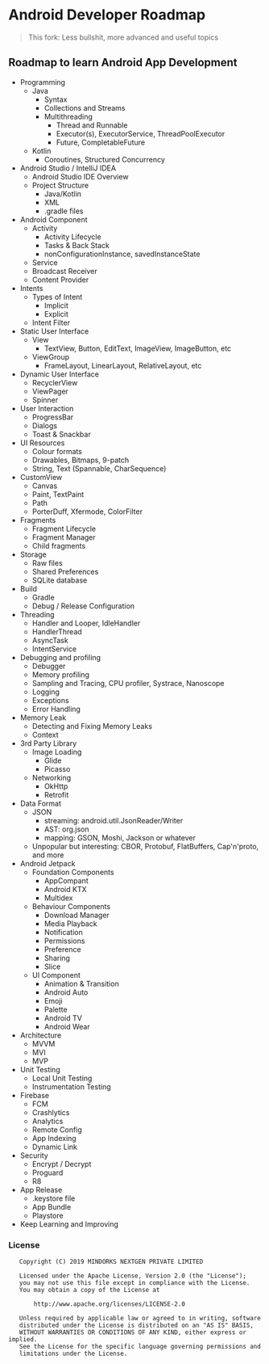 # Android Developer Roadmap

> This fork: Less bullshit, more advanced and useful topics


## Roadmap to learn Android App Development
* Programming
   * Java
      * Syntax
      * Collections and Streams
      * Multithreading
         * Thread and Runnable
         * Executor(s), ExecutorService, ThreadPoolExecutor
         * Future, CompletableFuture
   * Kotlin
      * Coroutines, Structured Concurrency
* Android Studio / IntelliJ IDEA
   * Android Studio IDE Overview
   * Project Structure
      * Java/Kotlin
      * XML
      * .gradle files
* Android Component
   * Activity
     * Activity Lifecycle
     * Tasks & Back Stack
     * nonConfigurationInstance, savedInstanceState
   * Service
   * Broadcast Receiver
   * Content Provider
* Intents
   * Types of Intent
     * Implicit
     * Explicit
   * Intent Filter
* Static User Interface
  * View
      * TextView, Button, EditText, ImageView, ImageButton, etc
  * ViewGroup
      * FrameLayout, LinearLayout, RelativeLayout, etc
* Dynamic User Interface
   * RecyclerView
   * ViewPager
   * Spinner
* User Interaction
   * ProgressBar
   * Dialogs
   * Toast & Snackbar
* UI Resources
   * Colour formats
   * Drawables, Bitmaps, 9-patch
   * String, Text (Spannable, CharSequence)
* CustomView
   * Canvas
   * Paint, TextPaint
   * Path
   * PorterDuff, Xfermode, ColorFilter
* Fragments
   * Fragment Lifecycle
   * Fragment Manager
   * Child fragments
* Storage
   * Raw files
   * Shared Preferences
   * SQLite database
* Build
  * Gradle
  * Debug / Release Configuration
* Threading
  * Handler and Looper, IdleHandler
  * HandlerThread
  * AsyncTask
  * IntentService
* Debugging and profiling
  * Debugger
  * Memory profiling
  * Sampling and Tracing, CPU profiler, Systrace, Nanoscope
  * Logging
  * Exceptions
  * Error Handling
* Memory Leak
  * Detecting and Fixing Memory Leaks
  * Context
* 3rd Party Library
  * Image Loading
     * Glide
     * Picasso
  * Networking
     * OkHttp
     * Retrofit
* Data Format
  * JSON
     * streaming: android.util.JsonReader/Writer
     * AST: org.json
     * mapping: GSON, Moshi, Jackson or whatever
  * Unpopular but interesting: CBOR, Protobuf, FlatBuffers, Cap'n'proto, and more
* Android Jetpack
  * Foundation Components
     * AppCompant
     * Android KTX
     * Multidex
  * Behaviour Components 
     * Download Manager
     * Media Playback
     * Notification
     * Permissions
     * Preference
     * Sharing
     * Slice
  * UI Component
     * Animation & Transition
     * Android Auto
     * Emoji
     * Palette
     * Android TV
     * Android Wear
* Architecture 
     * MVVM
     * MVI
     * MVP
* Unit Testing
  	 * Local Unit Testing
  	 * Instrumentation Testing
* Firebase
     * FCM
     * Crashlytics
     * Analytics
     * Remote Config
     * App Indexing
     * Dynamic Link
* Security
     * Encrypt / Decrypt
     * Proguard
     * R8
* App Release
     * .keystore file
     * App Bundle
     * Playstore
* Keep Learning and Improving


### License
```
   Copyright (C) 2019 MINDORKS NEXTGEN PRIVATE LIMITED

   Licensed under the Apache License, Version 2.0 (the "License");
   you may not use this file except in compliance with the License.
   You may obtain a copy of the License at

       http://www.apache.org/licenses/LICENSE-2.0

   Unless required by applicable law or agreed to in writing, software
   distributed under the License is distributed on an "AS IS" BASIS,
   WITHOUT WARRANTIES OR CONDITIONS OF ANY KIND, either express or implied.
   See the License for the specific language governing permissions and
   limitations under the License.
```

